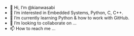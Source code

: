 - 👋 Hi, I’m @kianwasabi
- 👀 I’m interested in Embedded Systems, Python, C, C++. 
- 🌱 I’m currently learning Python & how to work with GitHub. 
- 💞️ I’m looking to collaborate on ...
- 📫 How to reach me ...

<!---
kianwasabi/kianwasabi is a ✨ special ✨ repository because its `README.md` (this file) appears on your GitHub profile.
You can click the Preview link to take a look at your changes.
--->
